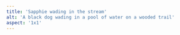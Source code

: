 ```yaml
---
title: 'Sapphie wading in the stream'
alt: 'A black dog wading in a pool of water on a wooded trail'
aspect: '1x1'
---
```

